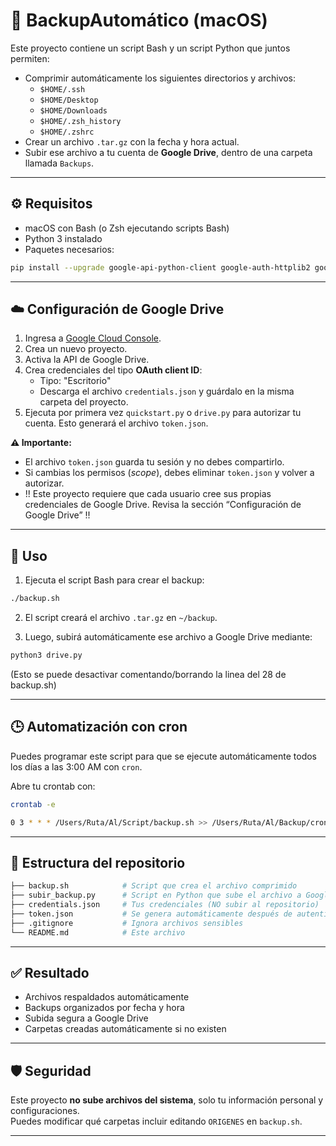 # 🧰 BackupAutomático (macOS)

Este proyecto contiene un script Bash y un script Python que juntos permiten:

- Comprimir automáticamente los siguientes directorios y archivos:
  - `$HOME/.ssh`
  - `$HOME/Desktop`
  - `$HOME/Downloads`
  - `$HOME/.zsh_history`
  - `$HOME/.zshrc`
- Crear un archivo `.tar.gz` con la fecha y hora actual.
- Subir ese archivo a tu cuenta de **Google Drive**, dentro de una carpeta llamada `Backups`.

---

## ⚙️ Requisitos

- macOS con Bash (o Zsh ejecutando scripts Bash)
- Python 3 instalado
- Paquetes necesarios:

```bash
pip install --upgrade google-api-python-client google-auth-httplib2 google-auth-oauthlib
```

---

## ☁️ Configuración de Google Drive

1. Ingresa a [Google Cloud Console](https://console.cloud.google.com/welcome).
2. Crea un nuevo proyecto.
3. Activa la API de Google Drive.
4. Crea credenciales del tipo **OAuth client ID**:
   - Tipo: "Escritorio"
   - Descarga el archivo `credentials.json` y guárdalo en la misma carpeta del proyecto.
5. Ejecuta por primera vez `quickstart.py` o `drive.py` para autorizar tu cuenta. Esto generará el archivo `token.json`.

**⚠️ Importante:**  
- El archivo `token.json` guarda tu sesión y no debes compartirlo.
- Si cambias los permisos (*scope*), debes eliminar `token.json` y volver a autorizar.
- !! Este proyecto requiere que cada usuario cree sus propias credenciales de Google Drive. Revisa la sección “Configuración de Google Drive” !! 

---

## 🚀 Uso

1. Ejecuta el script Bash para crear el backup:

```bash
./backup.sh
```

2. El script creará el archivo `.tar.gz` en `~/backup`.

3. Luego, subirá automáticamente ese archivo a Google Drive mediante:

```bash
python3 drive.py
```
(Esto se puede desactivar comentando/borrando la linea del 28 de backup.sh)


---
## 🕒 Automatización con cron

Puedes programar este script para que se ejecute automáticamente todos los días a las 3:00 AM con `cron`.

Abre tu crontab con:

```bash
crontab -e

0 3 * * * /Users/Ruta/Al/Script/backup.sh >> /Users/Ruta/Al/Backup/cron_backup.log 2>&1
```
---

## 📁 Estructura del repositorio

```bash
├── backup.sh            # Script que crea el archivo comprimido
├── subir_backup.py      # Script en Python que sube el archivo a Google Drive
├── credentials.json     # Tus credenciales (NO subir al repositorio)
├── token.json           # Se genera automáticamente después de autenticar
├── .gitignore           # Ignora archivos sensibles
└── README.md            # Este archivo
```

---

## ✅ Resultado

- Archivos respaldados automáticamente
- Backups organizados por fecha y hora
- Subida segura a Google Drive
- Carpetas creadas automáticamente si no existen

---

## 🛡️ Seguridad

Este proyecto **no sube archivos del sistema**, solo tu información personal y configuraciones.  
Puedes modificar qué carpetas incluir editando `ORIGENES` en `backup.sh`.

---

